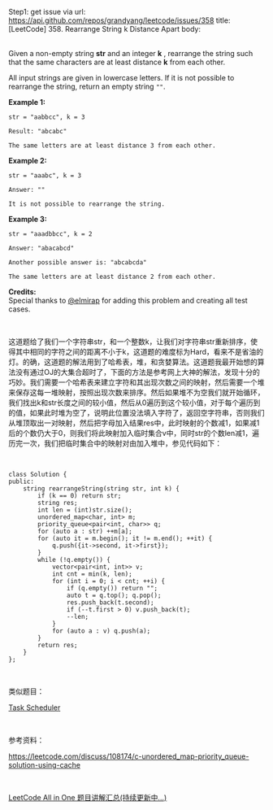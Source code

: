 Step1: get issue via url: https://api.github.com/repos/grandyang/leetcode/issues/358 
 title:[LeetCode] 358. Rearrange String k Distance Apart 
 body:  
  

Given a non-empty string **str** and an integer **k** , rearrange the string such that the same characters are at least distance **k** from each other.

All input strings are given in lowercase letters. If it is not possible to rearrange the string, return an empty string `""`.

**Example 1:**  

    
    
    str = "aabbcc", k = 3
    
    Result: "abcabc"
    
    The same letters are at least distance 3 from each other.
    

**Example 2:**  

    
    
    str = "aaabc", k = 3 
    
    Answer: ""
    
    It is not possible to rearrange the string.
    

**Example 3:**  

    
    
    str = "aaadbbcc", k = 2
    
    Answer: "abacabcd"
    
    Another possible answer is: "abcabcda"
    
    The same letters are at least distance 2 from each other.
    

**Credits:**  
Special thanks to [@elmirap](https://discuss.leetcode.com/user/elmirap) for adding this problem and creating all test cases.

 

这道题给了我们一个字符串str，和一个整数k，让我们对字符串str重新排序，使得其中相同的字符之间的距离不小于k，这道题的难度标为Hard，看来不是省油的灯。的确，这道题的解法用到了哈希表，堆，和贪婪算法。这道题我最开始想的算法没有通过OJ的大集合超时了，下面的方法是参考网上大神的解法，发现十分的巧妙。我们需要一个哈希表来建立字符和其出现次数之间的映射，然后需要一个堆来保存这每一堆映射，按照出现次数来排序。然后如果堆不为空我们就开始循环，我们找出k和str长度之间的较小值，然后从0遍历到这个较小值，对于每个遍历到的值，如果此时堆为空了，说明此位置没法填入字符了，返回空字符串，否则我们从堆顶取出一对映射，然后把字母加入结果res中，此时映射的个数减1，如果减1后的个数仍大于0，则我们将此映射加入临时集合v中，同时str的个数len减1，遍历完一次，我们把临时集合中的映射对由加入堆中，参见代码如下：

 
    
    
    class Solution {
    public:
        string rearrangeString(string str, int k) {
            if (k == 0) return str;
            string res;
            int len = (int)str.size();
            unordered_map<char, int> m;
            priority_queue<pair<int, char>> q;
            for (auto a : str) ++m[a];
            for (auto it = m.begin(); it != m.end(); ++it) {
                q.push({it->second, it->first});
            }
            while (!q.empty()) {
                vector<pair<int, int>> v;
                int cnt = min(k, len);
                for (int i = 0; i < cnt; ++i) {
                    if (q.empty()) return "";
                    auto t = q.top(); q.pop();
                    res.push_back(t.second);
                    if (--t.first > 0) v.push_back(t);
                    --len;
                }
                for (auto a : v) q.push(a);
            }
            return res;
        }
    };

 

类似题目：

[Task Scheduler](http://www.cnblogs.com/grandyang/p/7098764.html)

 

参考资料：

<https://leetcode.com/discuss/108174/c-unordered_map-priority_queue-solution-using-cache>

 

[LeetCode All in One 题目讲解汇总(持续更新中...)](http://www.cnblogs.com/grandyang/p/4606334.html)
